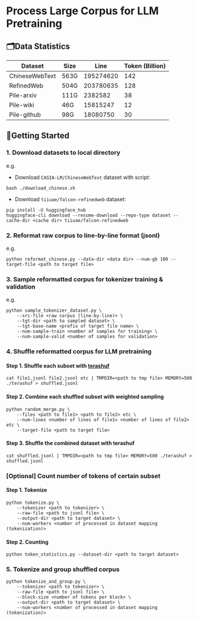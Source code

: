 # Process Large Corpus for LLM Pretraining

## 🗂Data Statistics

| Dataset        | Size | Line      | Token (Billion) |
|----------------|------|-----------|-----------------|
| ChineseWebText | 563G | 195274620 | 142             |
| RefinedWeb     | 504G | 203780635 | 128             |
| Pile-arxiv     | 111G | 2382582   | 38              |
| Pile-wiki      | 46G  | 15815247  | 12              |
| Pile-github    | 98G  | 18080750  | 30              | 


## 📂Getting Started

### 1. Download datasets to local directory

e.g.

* Download `CASIA-LM/ChineseWebText` dataset with script:

```commandline
bash ./download_chinese.sh
```

* Download `tiiuae/falcon-refinedweb` dataset:

```commandline
pip install -U huggingface_hub
huggingface-cli download --resume-download --repo-type dataset --cache-dir <cache dir> tiiuae/falcon-refinedweb
```

### 2. Reformat raw corpus to line-by-line format (jsonl)

e.g.

```commandline
python reformat_chinese.py --data-dir <data dir> --num-gb 100 --target-file <path to target file>
```

### 3. Sample reformatted corpus for **tokenizer** training & validation

e.g.

```commandline
python sample_tokenizer_dataset.py \
    --src-file <raw corpus (line-by-line)> \
    --tgt-dir <path to sampled dataset> \
    --tgt-base-name <prefix of target file name> \
    --num-sample-train <number of samples for training> \
    --num-sample-valid <number of samples for validation>
```


### 4. Shuffle reformatted corpus for **LLM pretraining**

#### Step 1. Shuffle each subset with [terashuf](https://github.com/alexandres/terashuf)

```commandline
cat file1.jsonl file2.jsonl etc | TMPDIR=<path to tmp file> MEMORY=500 ./terashuf > shuffled.jsonl
```

#### Step 2. Combine each shuffled subset with weighted sampling

```commandline
python random_merge.py \
    --files <path to file1> <path to file2> etc \
    --num-lines <number of lines of file1> <number of lines of file2> etc \
    --target-file <path to target file>
```

#### Step 3. Shuffle the combined dataset with terashuf

```commandline
cat shuffled.jsonl | TMPDIR=<path to tmp file> MEMORY=500 ./terashuf > shuffled.jsonl
```

### [Optional] Count number of tokens of certain subset

#### Step 1. Tokenize

```commandline
python tokenize.py \
    --tokenizer <path to tokenizer> \
    --raw-file <path to jsonl file> \
    --output-dir <path to target dataset> \
    --num-workers <number of processed in dataset mapping (tokenization)>
```

#### Step 2. Counting

```commandline
python token_statistics.py --dataset-dir <path to target dataset>
```

### 5. Tokenize and group shuffled corpus
```commandline
python tokenize_and_group.py \
    --tokenizer <path to tokenizer> \
    --raw-file <path to jsonl file> \
    --block-size <number of tokens per block> \
    --output-dir <path to target dataset> \
    --num-workers <number of processed in dataset mapping (tokenization)>
```